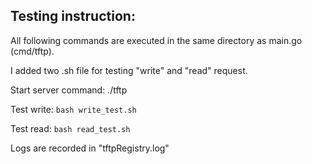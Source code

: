 ## Testing instruction:

All following commands are executed in the same directory as main.go (cmd/tftp).

I added two .sh file for testing "write" and "read" request.

Start server command: ./tftp

Test write: `bash write_test.sh`

Test read: `bash read_test.sh`

Logs are recorded in "tftpRegistry.log"